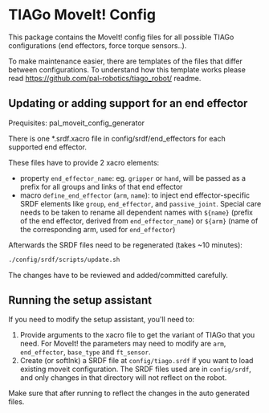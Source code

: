 # TIAGo MoveIt! Config

This package contains the MoveIt! config files for all possible TIAGo configurations (end effectors, force torque sensors..).

To make maintenance easier, there are templates of the files that differ between configurations. To understand how this template works please read https://github.com/pal-robotics/tiago_robot/ readme.

## Updating or adding support for an end effector

Prequisites: pal_moveit_config_generator

There is one *.srdf.xacro file in config/srdf/end_effectors for each supported end effector.

These files have to provide 2 xacro elements:
* property `end_effector_name`: eg. `gripper` or `hand`, will be passed as a prefix for all groups and links of that end effector
*  macro `define_end_effector` (`arm`, `name`): to inject end effector-specific SRDF elements like `group`, `end_effector`, and `passive_joint`. Special care needs to be taken to rename all dependent names with `${name}` (prefix of the end effector, derived from `end_effector_name`) or `${arm}` (name of the corresponding arm, used for `end_effector`)

Afterwards the SRDF files need to be regenerated (takes ~10 minutes):
```bash
./config/srdf/scripts/update.sh
```

The changes have to be reviewed and added/committed carefully.

## Running the setup assistant

If you need to modify the setup assistant, you'll need to:

1. Provide arguments to the xacro file to get the variant of TIAGo that you need. For MoveIt! the parameters may need to modify are `arm`, `end_effector`, `base_type` and `ft_sensor`.
2. Create (or softlnk) a SRDF file at `config/tiago.srdf` if you want to load existing moveit configuration. The SRDF files used are in `config/srdf`, and only changes in that directory will not reflect on the robot.

Make sure that after running to reflect the changes in the auto generated files.
